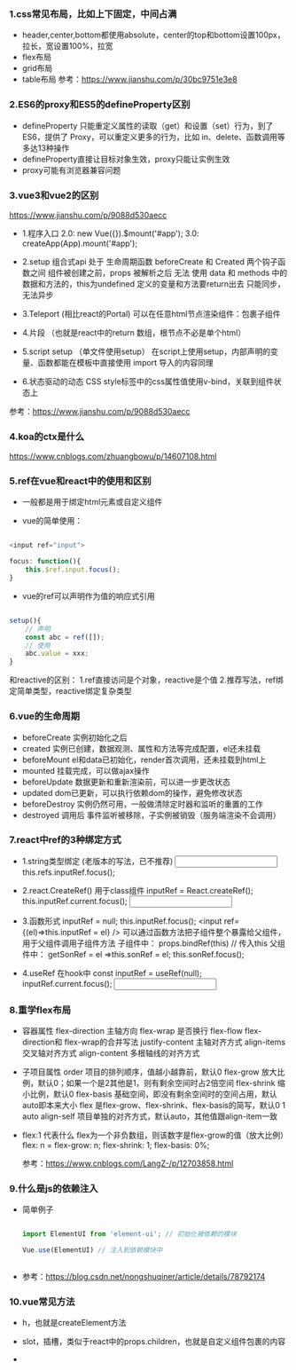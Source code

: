 ### 1.css常见布局，比如上下固定，中间占满

 - header,center,bottom都使用absolute，center的top和bottom设置100px，拉长，宽设置100%，拉宽
 - flex布局
 - grid布局
 - table布局
 参考：https://www.jianshu.com/p/30bc9751e3e8

### 2.ES6的proxy和ES5的defineProperty区别

-  defineProperty 只能重定义属性的读取（get）和设置（set）行为，到了 ES6，提供了 Proxy，可以重定义更多的行为，比如 in、delete、函数调用等多达13种操作
- defineProperty直接让目标对象生效，proxy只能让实例生效
- proxy可能有浏览器兼容问题

### 3.vue3和vue2的区别

https://www.jianshu.com/p/9088d530aecc

 - 1.程序入口
   2.0: new Vue({}).$mount('#app');
   3.0: createApp(App).mount('#app');

 - 2.setup 组合式api
   处于 生命周期函数 beforeCreate 和 Created 两个钩子函数之间
   组件被创建之前，props 被解析之后
   无法 使用 data 和 methods 中的数据和方法的，this为undefined
   定义的变量和方法要return出去
   只能同步，无法异步

 - 3.Teleport (相比react的Portal)
   可以在任意html节点渲染组件：<teleport to="body">包裹子组件

 - 4.片段 （也就是react中的return 数组，根节点不必是单个html）

 - 5.script setup （单文件使用setup）
   在script上使用setup，内部声明的变量、函数都能在模板中直接使用
   import 导入的内容同理
   <script setup> 
   console.log('hello script setup')
   </script>

 - 6.状态驱动的动态 CSS
   style标签中的css属性值使用v-bind，关联到组件状态上

    <template>
    <div class="text">hello</div>
    </template>

    <script>
    export default {
    data() {
        return {
        color: 'red'
        }
    }
    }
    </script>

    <style>
    .text {
        color: v-bind(color);
    }
    </style>
   


 参考：https://www.jianshu.com/p/9088d530aecc

### 4.koa的ctx是什么

https://www.cnblogs.com/zhuangbowu/p/14607108.html

### 5.ref在vue和react中的使用和区别

 - 一般都是用于绑定html元素或自定义组件

 - vue的简单使用：
 ````javascript
 
 <input ref="input">

 focus: function(){
     this.$ref.input.focus();
 }
 
 ````

 - vue的ref可以声明作为值的响应式引用

 ````javascript

 setup(){
     // 声明
     const abc = ref([]);
     // 使用
     abc.value = xxx;
 }

 ````

 和reactive的区别：
 1.ref直接访问是个对象，reactive是个值
 2.推荐写法，ref绑定简单类型，reactive绑定复杂类型


 ### 6.vue的生命周期
  - beforeCreate 实例初始化之后
  - created  实例已创建，数据观测、属性和方法等完成配置，el还未挂载
  - beforeMount el和data已初始化，render首次调用，还未挂载到html上
  - mounted 挂载完成，可以做ajax操作
  - beforeUpdate 数据更新和重新渲染前，可以进一步更改状态
  - updated dom已更新，可以执行依赖dom的操作，避免修改状态 
  - beforeDestroy 实例仍然可用，一般做清除定时器和监听的重置的工作
  - destroyed 调用后 事件监听被移除，子实例被销毁（服务端渲染不会调用）


### 7.react中ref的3种绑定方式

 - 1.string类型绑定 (老版本的写法，已不推荐)
   <input ref="inputRef" />
   this.refs.inputRef.focus();

 - 2.react.CreateRef()  用于class组件
   inputRef = React.createRef();
   this.inputRef.current.focus();
   <input ref={this.inputRef} />

 - 3.函数形式
   inputRef = null;
   this.inputRef.focus();
   <input ref={(el)=>this.inputRef = el} />
   可以通过函数方法把子组件整个暴露给父组件，用于父组件调用子组件方法
   <SonCom bindRef={this.getSonRef}>
   子组件中：
   props.bindRef(this) // 传入this
   父组件中：
   getSonRef = el =>this.sonRef = el;
   this.sonRef.focus();

 - 4.useRef 在hook中
   const inputRef = useRef(null);
   inputRef.current.focus();
   <input ref={inputRef}>

### 8.重学flex布局
 - 容器属性
   flex-direction 主轴方向
   flex-wrap 是否换行
   flex-flow flex-direction和 flex-wrap的合并写法
   justify-content 主轴对齐方式
   align-items 交叉轴对齐方式
   align-content  多根轴线的对齐方式

 - 子项目属性
   order 项目的排列顺序，值越小越靠前，默认0
   flex-grow 放大比例，默认0；如果一个是2其他是1，则有剩余空间时占2倍空间
   flex-shrink 缩小比例，默认0
   flex-basis 基础空间，即没有剩余空间时的空间占用，默认auto即本来大小
   flex 是flex-grow、flex-shrink、flex-basis的简写，默认0 1 auto
   align-self 项目单独的对齐方式，默认auto，其他值跟align-item一致

 - flex:1 代表什么
   flex为一个非负数组，则该数字是flex-grow的值（放大比例）
   flex: n = flex-grow: n; flex-shrink: 1; flex-basis: 0%;

   参考：https://www.cnblogs.com/LangZ-/p/12703858.html
   

### 9.什么是js的依赖注入

 - 简单例子
   ````javascript

   import ElementUI from 'element-ui'; // 初始化被依赖的模块

   Vue.use(ElementUI) // 注入到依赖模块中
 
   ````

 - 参考：https://blog.csdn.net/nongshuqiner/article/details/78792174

### 10.vue常见方法

 - h，也就是createElement方法

 - slot，插槽，类似于react中的props.children，也就是自定义组件包裹的内容

 - 

